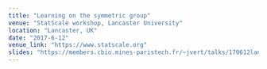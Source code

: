 ```yaml
---
title: "Learning on the symmetric group"
venue: "StatScale workshop, Lancaster University"
location: "Lancaster, UK"
date: "2017-6-12"
venue_link: "https://www.statscale.org"
slides: "https://members.cbio.mines-paristech.fr/~jvert/talks/170612lancaster/lancaster.pdf"
---
```

